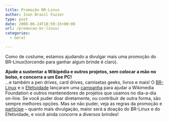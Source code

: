 ```yaml
---
title: Promoção BR-Linux
author: Ivan Brasil Fuzzer
type: post
date: 2008-06-24T18:59:33+00:00
url: /promocao-br-linux/
categories:
  - Geral

---
```

Como de costume, estamos ajudando a divulgar mais uma promoção do BR-Linux(torcendo para ganhar algum brinde é claro).

**Ajude a sustentar a Wikipédia e outros projetos, sem colocar a mão no bolso, e concorra a um Eee PC!**  
…e também a pen drives, card drives, camisetas geeks, livros e mais! O <a href=http://br-linux.org/>BR-Linux</a> e o <a href=http://efetividade.net/>Efetividade</a> lançaram uma <a href=http://br-linux.org/2008/campanha-wikipedia/>campanha</a> para ajudar a Wikimedia Foundation e outros mantenedores de projetos que usamos no dia-a-dia on-line. Se você puder doar diretamente, ou contribuir de outra forma, são sempre melhores opções. Mas se não puder, veja as regras da promoção e <a href=http://br-linux.org/2008/campanha-wikipedia/>participe</a> &#8211; quanto mais divulgação, maior será a doação do BR-Linux e do Efetividade, e você ainda concorre a diversos brindes!